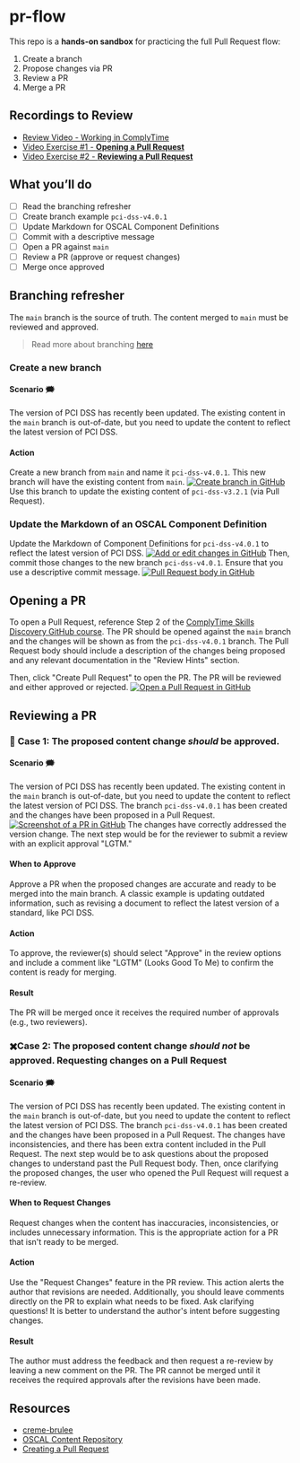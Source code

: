 # pr-flow

This repo is a **hands-on sandbox** for practicing the full Pull Request flow:
1. Create a branch
2. Propose changes via PR
3. Review a PR
4. Merge a PR

## Recordings to Review

* [Review Video - Working in ComplyTime](https://drive.google.com/file/d/1nP1RmgOMw3BPTtk7w5_3RRzinPjzTy1e/view)
* [Video Exercise #1 - **Opening a Pull Request**](https://docs.google.com/videos/d/1dQDl79lDld3yunmV2h0eh8gUadw2zOQqcIgQI8Jc-fY/edit?usp=sharing)
* [Video Exercise #2 - **Reviewing a Pull Request**](https://docs.google.com/videos/d/1R9IkMJWi7x_KkuMKWJSyHKBJKyePsRXT4lrSKAdlY7w/edit?usp=sharing)



## What you’ll do

- [ ] Read the branching refresher  
- [ ] Create branch example `pci-dss-v4.0.1`  
- [ ] Update Markdown for OSCAL Component Definitions  
- [ ] Commit with a descriptive message  
- [ ] Open a PR against `main`  
- [ ] Review a PR (approve or request changes)  
- [ ] Merge once approved

## Branching refresher

The `main` branch is the source of truth. The content merged to `main` must be reviewed and approved. 

> Read more about branching [here](https://docs.github.com/fr/pull-requests/collaborating-with-pull-requests/proposing-changes-to-your-work-with-pull-requests/about-branches)

### Create a new branch

#### Scenario 🗯️

The version of PCI DSS has recently been updated. The existing content in the `main` branch is out-of-date, but you need to update the content to reflect the latest version of PCI DSS.

#### Action

Create a new branch from `main` and name it `pci-dss-v4.0.1`. This new branch will have the existing content from `main`. 
[![Create branch in GitHub](markdown/images/step-1-create-a-branch-with-proper-naming.png)](markdown/images/step-1-create-a-branch-with-proper-naming.png)
Use this branch to update the existing content of `pci-dss-v3.2.1` (via Pull Request).

### Update the Markdown of an OSCAL Component Definition

Update the Markdown of Component Definitions for `pci-dss-v4.0.1` to reflect the latest version of PCI DSS.
[![Add or edit changes in GitHub](markdown/images/step-2-add-or-edit-changes.png)](markdown/images/step-2-add-or-edit-changes.png)
Then, commit those changes to the new branch `pci-dss-v4.0.1`. Ensure that you use a descriptive commit message.
[![Pull Request body in GitHub](markdown/images/step-3-add-desc-commit-changes.png)](markdown/images/step-3-add-desc-commit-changes.png)

## Opening a PR 

To open a Pull Request, reference Step 2 of the [ComplyTime Skills Discovery GitHub course][creme-brulee]. The PR should be opened against the `main` branch and the changes will be shown as from the `pci-dss-v4.0.1` branch. The Pull Request body should include a description of the changes being proposed and any relevant documentation in the "Review Hints" section.

Then, click "Create Pull Request" to open the PR. The PR will be reviewed and either approved or rejected.
[![Open a Pull Request in GitHub](markdown/images/step-4-add-pr-desc.png)](markdown/images/step-4-add-pr-desc.png)

## Reviewing a PR 

### :tada: **Case 1:** The proposed content change _should_ be approved.

#### Scenario 🗯️

The version of PCI DSS has recently been updated. The existing content in the `main` branch is out-of-date, but you need to update the content to reflect the latest version of PCI DSS. The branch `pci-dss-v4.0.1` has been created and the changes have been proposed in a Pull Request.
[![Screenshot of a PR in GitHub](markdown/images/step-4-pr-in-review.png)](markdown/images/step-4-pr-in-review.png)
The changes have correctly addressed the version change. The next step would be for the reviewer to submit a review with an explicit approval "LGTM."

#### When to Approve

Approve a PR when the proposed changes are accurate and ready to be merged into the main branch. A classic example is updating outdated information, such as revising a document to reflect the latest version of a standard, like PCI DSS.

#### Action

To approve, the reviewer(s) should select "Approve" in the review options and include a comment like "LGTM" (Looks Good To Me) to confirm the content is ready for merging.

#### Result

The PR will be merged once it receives the required number of approvals (e.g., two reviewers).

### ✖️**Case 2:** The proposed content change _should not_ be approved. Requesting changes on a Pull Request

#### Scenario 🗯️

The version of PCI DSS has recently been updated. The existing content in the `main` branch is out-of-date, but you need to update the content to reflect the latest version of PCI DSS. The branch `pci-dss-v4.0.1` has been created and the changes have been proposed in a Pull Request. The changes have inconsistencies, and there has been extra content included in the Pull Request. The next step would be to ask questions about the proposed changes to understand past the Pull Request body. Then, once clarifying the proposed changes, the user who opened the Pull Request will request a re-review.

#### When to Request Changes

Request changes when the content has inaccuracies, inconsistencies, or includes unnecessary information. This is the appropriate action for a PR that isn't ready to be merged.

#### Action 

Use the "Request Changes" feature in the PR review. This action alerts the author that revisions are needed. Additionally, you should leave comments directly on the PR to explain what needs to be fixed. Ask clarifying questions! It is better to understand the author's intent before suggesting changes.

#### Result

The author must address the feedback and then request a re-review by leaving a new comment on the PR. The PR cannot be merged until it receives the required approvals after the revisions have been made.

[creme-brulee]: https://github.com/complytime/creme-brulee
## Resources

* [creme-brulee]
* [OSCAL Content Repository](https://github.com/ComplianceAsCode/oscal-content)
* [Creating a Pull Request](https://docs.github.com/fr/pull-requests/collaborating-with-pull-requests/proposing-changes-to-your-work-with-pull-requests/creating-a-pull-request)
